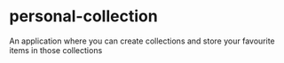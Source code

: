 # personal-collection
An application where you can create collections and store your favourite items in those collections
